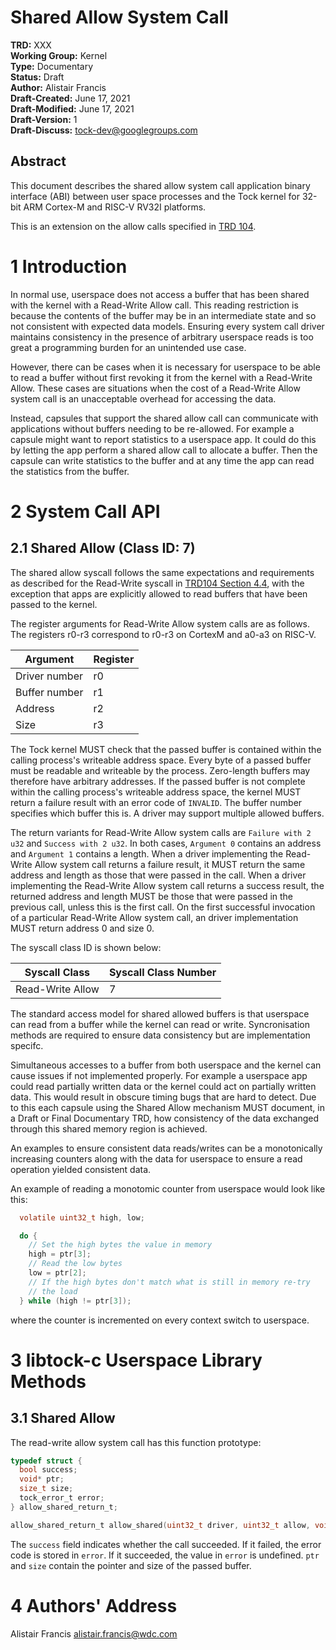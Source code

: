 Shared Allow System Call
========================================

**TRD:** XXX <br/>
**Working Group:** Kernel<br/>
**Type:** Documentary<br/>
**Status:** Draft <br/>
**Author:** Alistair Francis <br/>
**Draft-Created:** June 17, 2021<br/>
**Draft-Modified:** June 17, 2021<br/>
**Draft-Version:** 1<br/>
**Draft-Discuss:** tock-dev@googlegroups.com</br>

Abstract
-------------------------------

This document describes the shared allow system call application binary
interface (ABI) between user space processes and the Tock kernel for 32-bit
ARM Cortex-M and RISC-V RV32I platforms.

This is an extension on the allow calls specified in
[TRD 104](trd104-syscalls.md).

1 Introduction
==============

In normal use, userspace does not access a buffer that
has been shared with the kernel with a Read-Write Allow call. This
reading restriction is because the contents of the buffer may be in an
intermediate state and so not consistent with expected data
models. Ensuring every system call driver maintains consistency in the
presence of arbitrary userspace reads is too great a programming
burden for an unintended use case.

However, there can be cases when it is necessary for userspace to be
able to read a buffer without first revoking it from the kernel with a
Read-Write Allow. These cases are situations when the cost of a
Read-Write Allow system call is an unacceptable overhead for
accessing the data.

Instead, capsules that support the shared allow call can communicate with
applications without buffers needing to be re-allowed. For example a capsule
might want to report statistics to a userspace app. It could do this by letting
the app perform a shared allow call to allocate a buffer. Then the capsule can
write statistics to the buffer and at any time the app can read the statistics
from the buffer.

2 System Call API
=================================

2.1 Shared Allow (Class ID: 7)
---------------------------------
The shared allow syscall follows the same expectations and requirements
as described for the Read-Write syscall in
[TRD104 Section 4.4](trd104-syscalls.md#44-read-write-allow-class-id-3), with
the exception that apps are explicitly allowed to read buffers that have
been passed to the kernel.

The register arguments for Read-Write Allow system calls are as
follows. The registers r0-r3 correspond to r0-r3 on CortexM and a0-a3
on RISC-V.

| Argument         | Register |
|------------------|----------|
| Driver number    | r0       |
| Buffer number    | r1       |
| Address          | r2       |
| Size             | r3       |

The Tock kernel MUST check that the passed buffer is contained within
the calling process's writeable address space. Every byte of a passed
buffer must be readable and writeable by the process. Zero-length
buffers may therefore have arbitrary addresses. If the passed buffer is
not complete within the calling process's writeable address space, the
kernel MUST return a failure result with an error code of `INVALID`.
The buffer number specifies which buffer this is. A driver may
support multiple allowed buffers.

The return variants for Read-Write Allow system calls are `Failure
with 2 u32` and `Success with 2 u32`.  In both cases, `Argument 0`
contains an address and `Argument 1` contains a length. When a driver
implementing the Read-Write Allow system call returns a failure
result, it MUST return the same address and length as those that were passed
in the call. When a driver implementing the Read-Write Allow system call
returns a success result, the returned address and length MUST be those
that were passed in the previous call, unless this is the first call.
On the first successful invocation of a particular Read-Write Allow system
call, an driver implementation MUST return address 0 and size 0.

The syscall class ID is shown below:

| Syscall Class    | Syscall Class Number |
|------------------|----------------------|
| Read-Write Allow |           7          |

The standard access model for shared allowed buffers is that userspace can read
from a buffer while the kernel can read or write. Syncronisation
methods are required to ensure data consistency but are implementation specifc.

Simultaneous accesses to a buffer from both userspace and the kernel can
cause issues if not implemented properly. For example a userspace app could
read partially written data or the kernel could act on partially written data.
This would result in obscure timing bugs that are hard to detect. Due to this
each capsule using the Shared Allow mechanism MUST document, in a Draft or
Final Documentary TRD, how consistency of the data exchanged through this
shared memory region is achieved.

An examples to ensure consistent data reads/writes can be a monotonically
increasing counters along with the data for userspace to ensure a read
operation yielded consistent data.

An example of reading a monotomic counter from userspace would look like this:

```c
  volatile uint32_t high, low;

  do {
    // Set the high bytes the value in memory
    high = ptr[3];
    // Read the low bytes
    low = ptr[2];
    // If the high bytes don't match what is still in memory re-try
    // the load
  } while (high != ptr[3]);
```

where the counter is incremented on every context switch to userspace.

3 libtock-c Userspace Library Methods
=====================================

3.1 Shared Allow
---------------------------------

The read-write allow system call has this function prototype:

```c
typedef struct {
  bool success;
  void* ptr;
  size_t size;
  tock_error_t error;
} allow_shared_return_t;

allow_shared_return_t allow_shared(uint32_t driver, uint32_t allow, void* ptr, size_t size);
```

The `success` field indicates whether the call succeeded.
If it failed, the error code is stored in `error`. If it succeeded,
the value in `error` is undefined. `ptr` and `size` contain the pointer
and size of the passed buffer.

4 Authors' Address
=================================
Alistair Francis
alistair.francis@wdc.com
